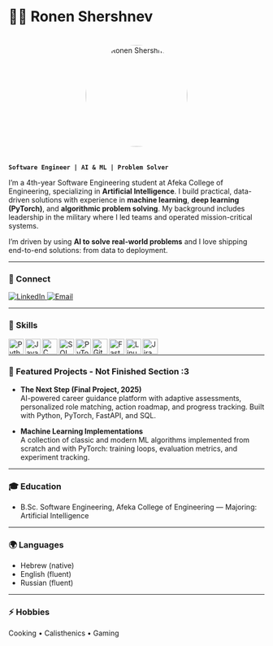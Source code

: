 # 👨‍💻 Ronen Shershnev

<div align="center">
  <img src="profile_image.jpg" alt="Ronen Shershnev" width="200" style="border-radius: 50%; margin: 20px 0;">
</div>

**`Software Engineer | AI & ML | Problem Solver`**

I’m a 4th-year Software Engineering student at Afeka College of Engineering, specializing in **Artificial Intelligence**. I build practical, data-driven solutions with experience in **machine learning**, **deep learning (PyTorch)**, and **algorithmic problem solving**. My background includes leadership in the military where I led teams and operated mission-critical systems.

I’m driven by using **AI to solve real-world problems** and I love shipping end-to-end solutions: from data to deployment.

---

### 🔗 Connect

<p align="left">
  <a href="https://www.linkedin.com/in/ronen-shershnev-079b88382/">
    <img alt="LinkedIn" title="Connect on LinkedIn" src="https://custom-icon-badges.demolab.com/badge/-LinkedIn-blue?style=for-the-badge&logo=linkedin&logoColor=white"/>
  </a>
  <a href="mailto:xendone1@gmail.com">
    <img alt="Email" title="Email me" src="https://custom-icon-badges.demolab.com/badge/-Email-red?style=for-the-badge&logo=gmail&logoColor=white"/>
  </a>
</p>

---

### 🧰 Skills

<img align="left" alt="Python" width="30px" src="https://cdn.jsdelivr.net/gh/devicons/devicon/icons/python/python-original.svg"/>
<img align="left" alt="Java" width="30px" src="https://cdn.jsdelivr.net/gh/devicons/devicon/icons/java/java-original.svg"/>
<img align="left" alt="C" width="30px" src="https://cdn.jsdelivr.net/gh/devicons/devicon/icons/c/c-original.svg"/>
<img align="left" alt="SQL" width="30px" src="https://cdn.jsdelivr.net/gh/devicons/devicon/icons/mysql/mysql-original.svg"/>
<img align="left" alt="PyTorch" width="30px" src="https://cdn.jsdelivr.net/gh/devicons/devicon/icons/pytorch/pytorch-original.svg"/>
<img align="left" alt="Git" width="30px" src="https://cdn.jsdelivr.net/gh/devicons/devicon/icons/git/git-original.svg"/>
<img align="left" alt="FastAPI" width="30px" src="https://cdn.jsdelivr.net/gh/devicons/devicon/icons/fastapi/fastapi-original.svg"/>
<img align="left" alt="Linux" width="30px" src="https://cdn.jsdelivr.net/gh/devicons/devicon/icons/linux/linux-original.svg"/>
<img align="left" alt="Jira" width="30px" src="https://cdn.jsdelivr.net/gh/devicons/devicon/icons/jira/jira-original.svg"/>
<br/>

---

### 📌 Featured Projects - Not Finished Section :3

- **The Next Step (Final Project, 2025)**  
  AI-powered career guidance platform with adaptive assessments, personalized role matching, action roadmap, and progress tracking. Built with Python, PyTorch, FastAPI, and SQL.

- **Machine Learning Implementations**  
  A collection of classic and modern ML algorithms implemented from scratch and with PyTorch: training loops, evaluation metrics, and experiment tracking.

---

### 🎓 Education

- B.Sc. Software Engineering, Afeka College of Engineering — Majoring: Artificial Intelligence

---

### 🌍 Languages

- Hebrew (native)  
- English (fluent)  
- Russian (fluent)  

---

### ⚡ Hobbies

Cooking • Calisthenics • Gaming